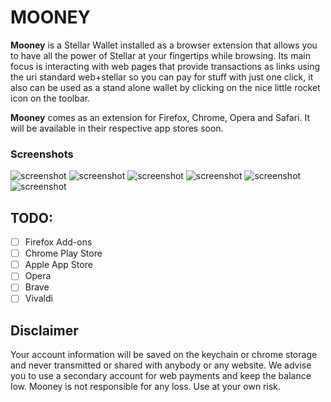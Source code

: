 # MOONEY

**Mooney** is a Stellar Wallet installed as a browser extension that allows you to have all the power of Stellar at your fingertips while browsing. Its main focus is interacting with web pages that provide transactions as links using the uri standard web+stellar so you can pay for stuff with just one click, it also can be used as a stand alone wallet by clicking on the nice little rocket icon on the toolbar.

**Mooney** comes as an extension for Firefox, Chrome, Opera and Safari. It will be available in their respective app stores soon.

### Screenshots

![screenshot](./shots/mooney1.jpg)
![screenshot](./shots/mooney2.jpg)
![screenshot](./shots/mooney3.jpg)
![screenshot](./shots/mooney4.jpg)
![screenshot](./shots/mooney5.jpg)
![screenshot](./shots/mooney.jpg)

## TODO:

- [ ] Firefox Add-ons
- [ ] Chrome Play Store
- [ ] Apple App Store
- [ ] Opera
- [ ] Brave
- [ ] Vivaldi

## Disclaimer

Your account information will be saved on the keychain or chrome storage and never transmitted or shared with anybody or any website. We advise you to use a secondary account for web payments and keep the balance low. Mooney is not responsible for any loss. Use at your own risk.

